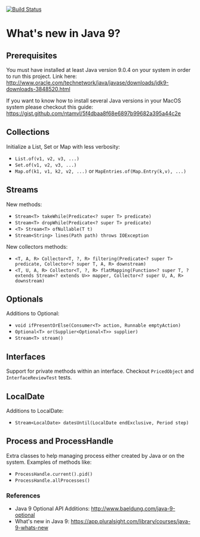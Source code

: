 [![Build Status](https://travis-ci.org/jesusgsdev/whatsnewinjava9.svg?branch=master)](https://travis-ci.org/jesusgsdev/whatsnewinjava9)
# What's new in Java 9?

## Prerequisites
You must have installed at least Java version 9.0.4 on your system in order to run this project. 
Link here: http://www.oracle.com/technetwork/java/javase/downloads/jdk9-downloads-3848520.html

If you want to know how to install several Java versions in your MacOS system please
checkout this guide: https://gist.github.com/ntamvl/5f4dbaa8f68e6897b99682a395a44c2e

## Collections

Initialize a List, Set or Map with less verbosity:

- `List.of(v1, v2, v3, ...)`
- `Set.of(v1, v2, v3, ...)`
- `Map.of(k1, v1, k2, v2, ...)` or `MapEntries.of(Map.Entry(k,v), ...)`


## Streams
New methods:
- `Stream<T> takeWhile(Predicate<? super T> predicate)`
- `Stream<T> dropWhile(Predicate<? super T> predicate)`
- `<T> Stream<T> ofNullable(T t)`
- `Stream<String> lines(Path path) throws IOException`

New collectors methods:
- `<T, A, R> Collector<T, ?, R> filtering(Predicate<? super T> predicate, Collector<? super T, A, R> downstream)`
- `<T, U, A, R> Collector<T, ?, R> flatMapping(Function<? super T, ? extends Stream<? extends U>> mapper, Collector<? super U, A, R> downstream)`

## Optionals

Additions to Optional:

- `void ifPresentOrElse(Consumer<T> action, Runnable emptyAction)`
- `Optional<T> or(Supplier<Optional<T>> supplier)`
- `Stream<T> stream()`

## Interfaces

Support for private methods within an interface. Checkout `PricedObject` and `InterfaceReviewTest` tests.

## LocalDate

Additions to LocalDate:

- `Stream<LocalDate> datesUntil(LocalDate endExclusive, Period step)`

## Process and ProcessHandle

Extra classes to help managing process either created by Java or on the system.
Examples of methods like:

- `ProcessHandle.current().pid()`
- `ProcessHandle.allProcesses()`

### References

- Java 9 Optional API Additions: http://www.baeldung.com/java-9-optional
- What's new in Java 9: https://app.pluralsight.com/library/courses/java-9-whats-new